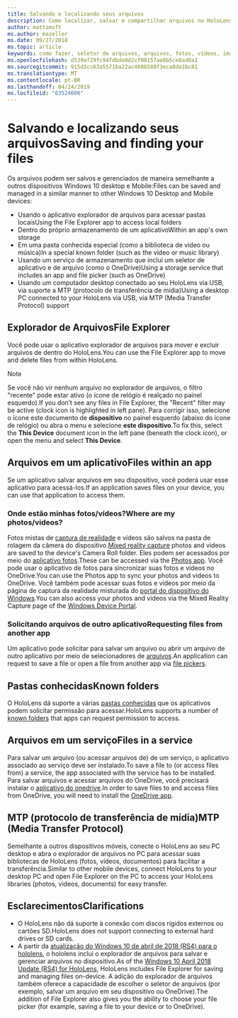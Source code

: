 ```yaml
---
title: Salvando e localizando seus arquivos
description: Como localizar, salvar e compartilhar arquivos no HoloLens.
author: mattzmsft
ms.author: mazeller
ms.date: 09/27/2018
ms.topic: article
keywords: como fazer, seletor de arquivos, arquivos, fotos, vídeos, imagens, OneDrive, armazenamento, explorador de arquivos
ms.openlocfilehash: d539af29fc94fdbde0d2cf08157ae8b5ce8ad0a1
ms.sourcegitcommit: 915d3cc63a5571ba22ac4608589f3eca8da1bc81
ms.translationtype: MT
ms.contentlocale: pt-BR
ms.lasthandoff: 04/24/2019
ms.locfileid: "63524606"
---
```

# <a name="saving-and-finding-your-files"></a><span data-ttu-id="e3947-104">Salvando e localizando seus arquivos</span><span class="sxs-lookup"><span data-stu-id="e3947-104">Saving and finding your files</span></span>

<span data-ttu-id="e3947-105">Os arquivos podem ser salvos e gerenciados de maneira semelhante a outros dispositivos Windows 10 desktop e Mobile:</span><span class="sxs-lookup"><span data-stu-id="e3947-105">Files can be saved and managed in a similar manner to other Windows 10 Desktop and Mobile devices:</span></span>
* <span data-ttu-id="e3947-106">Usando o aplicativo explorador de arquivos para acessar pastas locais</span><span class="sxs-lookup"><span data-stu-id="e3947-106">Using the File Explorer app to access local folders</span></span>
* <span data-ttu-id="e3947-107">Dentro do próprio armazenamento de um aplicativo</span><span class="sxs-lookup"><span data-stu-id="e3947-107">Within an app's own storage</span></span>
* <span data-ttu-id="e3947-108">Em uma pasta conhecida especial (como a biblioteca de vídeo ou música)</span><span class="sxs-lookup"><span data-stu-id="e3947-108">In a special known folder (such as the video or music library)</span></span>
* <span data-ttu-id="e3947-109">Usando um serviço de armazenamento que inclui um seletor de aplicativo e de arquivo (como o OneDrive)</span><span class="sxs-lookup"><span data-stu-id="e3947-109">Using a storage service that includes an app and file picker (such as OneDrive)</span></span>
* <span data-ttu-id="e3947-110">Usando um computador desktop conectado ao seu HoloLens via USB, via suporte a MTP (protocolo de transferência de mídia)</span><span class="sxs-lookup"><span data-stu-id="e3947-110">Using a desktop PC connected to your HoloLens via USB, via MTP (Media Transfer Protocol) support</span></span>

## <a name="file-explorer"></a><span data-ttu-id="e3947-111">Explorador de Arquivos</span><span class="sxs-lookup"><span data-stu-id="e3947-111">File Explorer</span></span>

<span data-ttu-id="e3947-112">Você pode usar o aplicativo explorador de arquivos para mover e excluir arquivos de dentro do HoloLens.</span><span class="sxs-lookup"><span data-stu-id="e3947-112">You can use the File Explorer app to move and delete files from within HoloLens.</span></span>

>[!NOTE]
><span data-ttu-id="e3947-113">Se você não vir nenhum arquivo no explorador de arquivos, o filtro "recente" pode estar ativo (o ícone de relógio é realçado no painel esquerdo).</span><span class="sxs-lookup"><span data-stu-id="e3947-113">If you don’t see any files in File Explorer, the "Recent" filter may be active (clock icon is highlighted in left pane).</span></span> <span data-ttu-id="e3947-114">Para corrigir isso, selecione o ícone este documento de **dispositivo** no painel esquerdo (abaixo do ícone de relógio) ou abra o menu e selecione **este dispositivo**.</span><span class="sxs-lookup"><span data-stu-id="e3947-114">To fix this, select the **This Device** document icon in the left pane (beneath the clock icon), or open the menu and select **This Device**.</span></span>

## <a name="files-within-an-app"></a><span data-ttu-id="e3947-115">Arquivos em um aplicativo</span><span class="sxs-lookup"><span data-stu-id="e3947-115">Files within an app</span></span>

<span data-ttu-id="e3947-116">Se um aplicativo salvar arquivos em seu dispositivo, você poderá usar esse aplicativo para acessá-los.</span><span class="sxs-lookup"><span data-stu-id="e3947-116">If an application saves files on your device, you can use that application to access them.</span></span>

### <a name="where-are-my-photosvideos"></a><span data-ttu-id="e3947-117">Onde estão minhas fotos/vídeos?</span><span class="sxs-lookup"><span data-stu-id="e3947-117">Where are my photos/videos?</span></span>

<span data-ttu-id="e3947-118">Fotos mistas de [captura de realidade](mixed-reality-capture.md) e vídeos são salvos na pasta de rolagem da câmera do dispositivo.</span><span class="sxs-lookup"><span data-stu-id="e3947-118">[Mixed reality capture](mixed-reality-capture.md) photos and videos are saved to the device's Camera Roll folder.</span></span> <span data-ttu-id="e3947-119">Eles podem ser acessados por meio do [aplicativo fotos](see-your-photos.md#photos-app).</span><span class="sxs-lookup"><span data-stu-id="e3947-119">These can be accessed via the [Photos app](see-your-photos.md#photos-app).</span></span> <span data-ttu-id="e3947-120">Você pode usar o aplicativo de fotos para sincronizar suas fotos e vídeos no OneDrive.</span><span class="sxs-lookup"><span data-stu-id="e3947-120">You can use the Photos app to sync your photos and videos to OneDrive.</span></span> <span data-ttu-id="e3947-121">Você também pode acessar suas fotos e vídeos por meio da página de captura da realidade misturada do [portal do dispositivo do Windows](using-the-windows-device-portal.md#mixed-reality-capture).</span><span class="sxs-lookup"><span data-stu-id="e3947-121">You can also access your photos and videos via the Mixed Reality Capture page of the [Windows Device Portal](using-the-windows-device-portal.md#mixed-reality-capture).</span></span>

### <a name="requesting-files-from-another-app"></a><span data-ttu-id="e3947-122">Solicitando arquivos de outro aplicativo</span><span class="sxs-lookup"><span data-stu-id="e3947-122">Requesting files from another app</span></span>

<span data-ttu-id="e3947-123">Um aplicativo pode solicitar para salvar um arquivo ou abrir um arquivo de outro aplicativo por meio de selecionadores de [arquivos](app-model.md#file-pickers).</span><span class="sxs-lookup"><span data-stu-id="e3947-123">An application can request to save a file or open a file from another app via [file pickers](app-model.md#file-pickers).</span></span>

## <a name="known-folders"></a><span data-ttu-id="e3947-124">Pastas conhecidas</span><span class="sxs-lookup"><span data-stu-id="e3947-124">Known folders</span></span>

<span data-ttu-id="e3947-125">O HoloLens dá suporte a várias [pastas conhecidas](app-model.md#known-folders) que os aplicativos podem solicitar permissão para acessar.</span><span class="sxs-lookup"><span data-stu-id="e3947-125">HoloLens supports a number of [known folders](app-model.md#known-folders) that apps can request permission to access.</span></span>

## <a name="files-in-a-service"></a><span data-ttu-id="e3947-126">Arquivos em um serviço</span><span class="sxs-lookup"><span data-stu-id="e3947-126">Files in a service</span></span>

<span data-ttu-id="e3947-127">Para salvar um arquivo (ou acessar arquivos de) de um serviço, o aplicativo associado ao serviço deve ser instalado.</span><span class="sxs-lookup"><span data-stu-id="e3947-127">To save a file to (or access files from) a service, the app associated with the service has to be installed.</span></span> <span data-ttu-id="e3947-128">Para salvar arquivos e acessar arquivos do OneDrive, você precisará instalar o [aplicativo do onedrive](https://www.microsoft.com/store/apps/onedrive/9wzdncrfj1p3).</span><span class="sxs-lookup"><span data-stu-id="e3947-128">In order to save files to and access files from OneDrive, you will need to install the [OneDrive app](https://www.microsoft.com/store/apps/onedrive/9wzdncrfj1p3).</span></span>

## <a name="mtp-media-transfer-protocol"></a><span data-ttu-id="e3947-129">MTP (protocolo de transferência de mídia)</span><span class="sxs-lookup"><span data-stu-id="e3947-129">MTP (Media Transfer Protocol)</span></span>

<span data-ttu-id="e3947-130">Semelhante a outros dispositivos móveis, conecte o HoloLens ao seu PC desktop e abra o explorador de arquivos no PC para acessar suas bibliotecas de HoloLens (fotos, vídeos, documentos) para facilitar a transferência.</span><span class="sxs-lookup"><span data-stu-id="e3947-130">Similar to other mobile devices, connect HoloLens to your desktop PC and open File Explorer on the PC to access your HoloLens libraries (photos, videos, documents) for easy transfer.</span></span>

## <a name="clarifications"></a><span data-ttu-id="e3947-131">Esclarecimentos</span><span class="sxs-lookup"><span data-stu-id="e3947-131">Clarifications</span></span>

* <span data-ttu-id="e3947-132">O HoloLens não dá suporte à conexão com discos rígidos externos ou cartões SD.</span><span class="sxs-lookup"><span data-stu-id="e3947-132">HoloLens does not support connecting to external hard drives or SD cards.</span></span>
* <span data-ttu-id="e3947-133">A partir da [atualização do Windows 10 de abril de 2018 (RS4) para o hololens](release-notes-april-2018.md), o hololens inclui o explorador de arquivos para salvar e gerenciar arquivos no dispositivo.</span><span class="sxs-lookup"><span data-stu-id="e3947-133">As of the [Windows 10 April 2018 Update (RS4) for HoloLens](release-notes-april-2018.md), HoloLens includes File Explorer for saving and managing files on-device.</span></span> <span data-ttu-id="e3947-134">A adição do explorador de arquivos também oferece a capacidade de escolher o seletor de arquivos (por exemplo, salvar um arquivo em seu dispositivo ou OneDrive).</span><span class="sxs-lookup"><span data-stu-id="e3947-134">The addition of File Explorer also gives you the ability to choose your file picker (for example, saving a file to your device or to OneDrive).</span></span>
